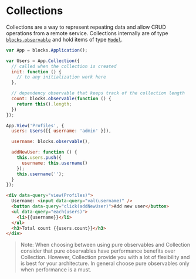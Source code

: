 # Collections

Collections are a way to represent repeating data and allow CRUD operations from a remote service. Collections internally are of type [`blocks.observable`](../working-with-observables/observables-introduction.md) and hold items of type [`Model`](../models/introduction.md).

```javascript
var App = blocks.Application();

var Users = App.Collection({
  // called when the collection is created
  init: function () {
    // to any initialization work here
  },

  // dependency observable that keeps track of the collection length
  count: blocks.observable(function () {
    return this().length;
  })
});

App.View('Profiles', {
  users: Users([{ username: 'admin' }]),

  username: blocks.observable(),

  addNewUser: function () {
    this.users.push({
      username: this.username()
    });
    this.username('');
  }
});
```

```html
<div data-query="view(Profiles)">
  Username: <input data-query="val(username)" />
  <button data-query="click(addNewUser)">Add new user</button>
  <ul data-query="each(users)">
    <li>{{username}}</li>
  </ul>
  <h3>Total count {{users.count}}</h3>
</div>
```

> Note: When choosing between using pure observables and Collection consider that
pure observables have performance benefits over Collection. However, Collection
provide you with a lot of flexibility and is best for your architecture. In general choose
pure observables only when performance is a must.